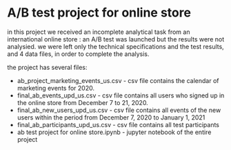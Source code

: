 # A/B test project for online store

in this project we received an incomplete analytical task from an international online store : an A/B test was launched but the results were not analysied. we were left only the technical specifications and the test results, and 4 data files, in order to complete the analysis.

the project has several files:
- ab_project_marketing_events_us.csv - csv file contains the calendar of marketing events for 2020.
- final_ab_events_upd_us.csv - csv file contains all users who signed up in the online store from December 7 to 21, 2020.
- final_ab_new_users_upd_us.csv - csv file contains all events of the new users within the period from December 7, 2020 to January 1, 2021
- final_ab_participants_upd_us.csv - csv file contains all test participants
- ab test project for online store.ipynb - jupyter notebook of the entire project
